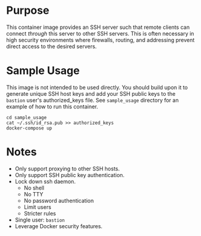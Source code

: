 # Purpose
This container image provides an SSH server such that remote clients can connect
_through_ this server to other SSH servers. This is often necessary in high
security environments where firewalls, routing, and addressing prevent direct
access to the desired servers.

# Sample Usage

This image is not intended to be used directly. You should build upon it to
generate unique SSH host keys and add your SSH public keys to the `bastion` user's
authorized_keys file. See `sample_usage` directory for an example of how to run this
container.

```
cd sample_usage
cat ~/.ssh/id_rsa.pub >> authorized_keys
docker-compose up
```

# Notes

* Only support proxying to other SSH hosts.
* Only support SSH public key authentication.
* Lock down ssh daemon.
  * No shell
  * No TTY
  * No password authentication
  * Limit users
  * Stricter rules
* Single user: `bastion`
* Leverage Docker security features.
